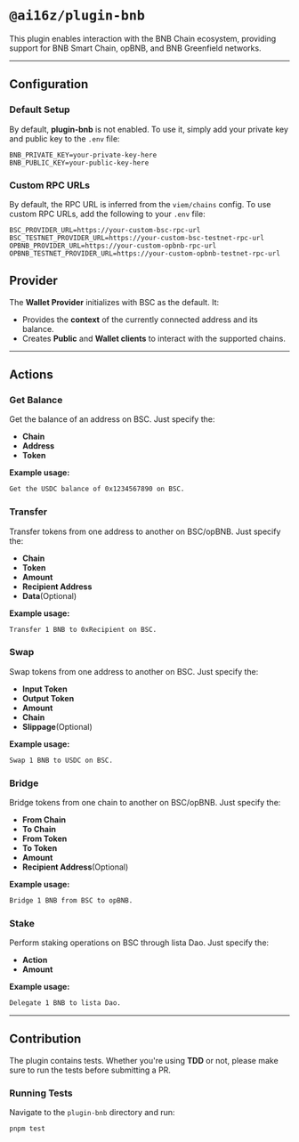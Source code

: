 # `@ai16z/plugin-bnb`

This plugin enables interaction with the BNB Chain ecosystem, providing support for BNB Smart Chain, opBNB, and BNB Greenfield networks.

---

## Configuration

### Default Setup

By default, **plugin-bnb** is not enabled. To use it, simply add your private key and public key to the `.env` file:

```env
BNB_PRIVATE_KEY=your-private-key-here
BNB_PUBLIC_KEY=your-public-key-here
```

### Custom RPC URLs

By default, the RPC URL is inferred from the `viem/chains` config. To use custom RPC URLs, add the following to your `.env` file:

```env
BSC_PROVIDER_URL=https://your-custom-bsc-rpc-url
BSC_TESTNET_PROVIDER_URL=https://your-custom-bsc-testnet-rpc-url
OPBNB_PROVIDER_URL=https://your-custom-opbnb-rpc-url
OPBNB_TESTNET_PROVIDER_URL=https://your-custom-opbnb-testnet-rpc-url
```

## Provider

The **Wallet Provider** initializes with BSC as the default. It:

- Provides the **context** of the currently connected address and its balance.
- Creates **Public** and **Wallet clients** to interact with the supported chains.

---

## Actions

### Get Balance

Get the balance of an address on BSC. Just specify the:

- **Chain**
- **Address**
- **Token**

**Example usage:**

```bash
Get the USDC balance of 0x1234567890 on BSC.
```

### Transfer

Transfer tokens from one address to another on BSC/opBNB. Just specify the:

- **Chain**
- **Token**
- **Amount**
- **Recipient Address**
- **Data**(Optional)

**Example usage:**

```bash
Transfer 1 BNB to 0xRecipient on BSC.
```

### Swap

Swap tokens from one address to another on BSC. Just specify the:

- **Input Token**
- **Output Token**
- **Amount**
- **Chain**
- **Slippage**(Optional)

**Example usage:**

```bash
Swap 1 BNB to USDC on BSC.
```

### Bridge

Bridge tokens from one chain to another on BSC/opBNB. Just specify the:

- **From Chain**
- **To Chain**
- **From Token**
- **To Token**
- **Amount**
- **Recipient Address**(Optional)

**Example usage:**

```bash
Bridge 1 BNB from BSC to opBNB.
```

### Stake

Perform staking operations on BSC through lista Dao. Just specify the:

- **Action**
- **Amount**

**Example usage:**

```bash
Delegate 1 BNB to lista Dao.
```

---

## Contribution

The plugin contains tests. Whether you're using **TDD** or not, please make sure to run the tests before submitting a PR.

### Running Tests

Navigate to the `plugin-bnb` directory and run:

```bash
pnpm test
```
